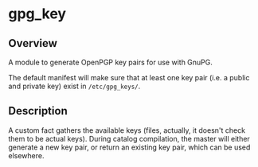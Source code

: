 # gpg_key

## Overview

A module to generate OpenPGP key pairs for use with GnuPG.

The default manifest will make sure that at least one key pair (i.e. a public
and private key) exist in `/etc/gpg_keys/`.

## Description

A custom fact gathers the available keys (files, actually, it doesn't check
them to be actual keys). During catalog compilation, the master will either
generate a new key pair, or return an existing key pair, which can be used
elsewhere.
